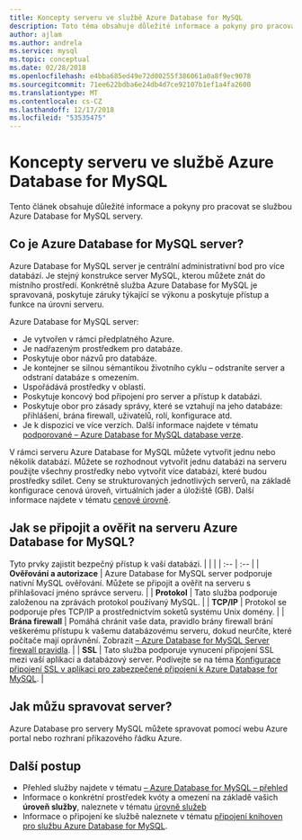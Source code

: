 ```yaml
---
title: Koncepty serveru ve službě Azure Database for MySQL
description: Toto téma obsahuje důležité informace a pokyny pro pracovat se službou Azure Database for MySQL servery.
author: ajlam
ms.author: andrela
ms.service: mysql
ms.topic: conceptual
ms.date: 02/28/2018
ms.openlocfilehash: e4bba685ed49e72d00255f386061a0a8f9ec9078
ms.sourcegitcommit: 71ee622bdba6e24db4d7ce92107b1ef1a4fa2600
ms.translationtype: MT
ms.contentlocale: cs-CZ
ms.lasthandoff: 12/17/2018
ms.locfileid: "53535475"
---
```

# <a name="server-concepts-in-azure-database-for-mysql"></a>Koncepty serveru ve službě Azure Database for MySQL

Tento článek obsahuje důležité informace a pokyny pro pracovat se službou Azure Database for MySQL servery.

## <a name="what-is-an-azure-database-for-mysql-server"></a>Co je Azure Database for MySQL server?

Azure Database for MySQL server je centrální administrativní bod pro více databází. Je stejný konstrukce server MySQL, kterou můžete znát do místního prostředí. Konkrétně služba Azure Database for MySQL je spravovaná, poskytuje záruky týkající se výkonu a poskytuje přístup a funkce na úrovni serveru.

Azure Database for MySQL server:

- Je vytvořen v rámci předplatného Azure.
- Je nadřazeným prostředkem pro databáze.
- Poskytuje obor názvů pro databáze.
- Je kontejner se silnou sémantikou životního cyklu – odstraníte server a odstraní databáze s omezením.
- Uspořádává prostředky v oblasti.
- Poskytuje koncový bod připojení pro server a přístup k databázi.
- Poskytuje obor pro zásady správy, které se vztahují na jeho databáze: přihlášení, brána firewall, uživatelů, rolí, konfigurace atd.
- Je k dispozici ve více verzích. Další informace najdete v tématu [podporované – Azure Database for MySQL database verze](./concepts-supported-versions.md).

V rámci serveru Azure Database for MySQL můžete vytvořit jednu nebo několik databází. Můžete se rozhodnout vytvořit jednu databázi na serveru použijte všechny prostředky nebo vytvořit více databází, které budou prostředky sdílet. Ceny se strukturovaných jednotlivých serverů, na základě konfigurace cenová úroveň, virtuálních jader a úložiště (GB). Další informace najdete v tématu [cenové úrovně](./concepts-service-tiers.md).

## <a name="how-do-i-connect-and-authenticate-to-an-azure-database-for-mysql-server"></a>Jak se připojit a ověřit na serveru Azure Database for MySQL?

Tyto prvky zajistit bezpečný přístup k vaší databázi.
|     |     |
| :-- | :-- |
| **Ověřování a autorizace** | Azure Database for MySQL server podporuje nativní MySQL ověřování. Můžete se připojit a ověřit na serveru s přihlašovací jméno správce serveru. |
| **Protokol** | Tato služba podporuje založenou na zprávách protokol používaný MySQL. |
| **TCP/IP** | Protokol se podporuje přes TCP/IP a prostřednictvím soketů systému Unix domény. |
| **Brána firewall** | Pomáhá chránit vaše data, pravidlo brány firewall brání veškerému přístupu k vašemu databázovému serveru, dokud neurčíte, které počítače mají oprávnění. Zobrazit [– Azure Database for MySQL Server firewall pravidla](./concepts-firewall-rules.md). |
| **SSL** | Tato služba podporuje vynucení připojení SSL mezi vaší aplikací a databázový server.  Podívejte se na téma [Konfigurace připojení SSL v aplikaci pro zabezpečené připojení k Azure Database for MySQL](./howto-configure-ssl.md). |

## <a name="how-do-i-manage-a-server"></a>Jak můžu spravovat server?

Azure Database pro servery MySQL můžete spravovat pomocí webu Azure portal nebo rozhraní příkazového řádku Azure.

## <a name="next-steps"></a>Další postup

- Přehled služby najdete v tématu [– Azure Database for MySQL – přehled](./overview.md)
- Informace o konkrétní prostředek kvóty a omezení na základě vašich **úroveň služby**, naleznete v tématu [úrovně služeb](./concepts-service-tiers.md)
- Informace o připojení ke službě naleznete v tématu [připojení knihoven pro službu Azure Database for MySQL](./concepts-connection-libraries.md).
